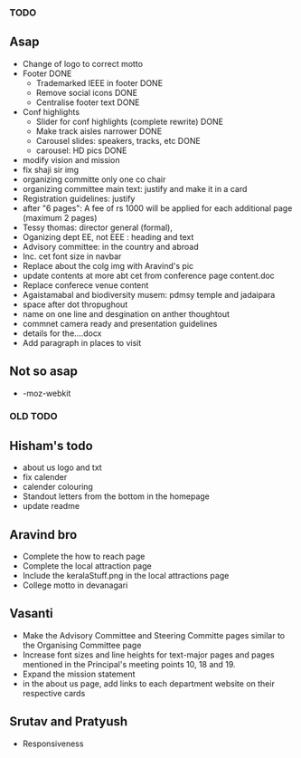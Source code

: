 ### TODO 

## Asap

- Change of logo to correct motto
- Footer DONE
    - Trademarked IEEE in footer DONE
    - Remove social icons DONE
    - Centralise footer text DONE
- Conf highlights
    - Slider for conf highlights (complete rewrite) DONE
    - Make track aisles narrower DONE
    - Carousel slides: speakers, tracks, etc DONE
    - carousel: HD pics DONE
- modify vision and mission
- fix shaji sir img
- organizing committe only one co chair
- organizing committee main text: justify and make it in a card
- Registration guidelines: justify
- after  "6 pages": A fee of rs 1000 will be applied for each additional page (maximum 2 pages)
- Tessy thomas: director general (formal),
- Oganizing dept EE, not EEE : heading and text
- Advisory committee: in the country and abroad
- Inc. cet font size in navbar
- Replace about the colg img with Aravind's pic
- update contents at more abt cet from conference page content.doc
- Replace conferece venue content
- Agaistamabal and biodiversity musem: pdmsy temple and jadaipara
- space after dot thropughout
- name on one line and desgination on anther thoughtout
- commnet camera ready and presentation guidelines
- details for the....docx
- Add paragraph in places to visit

## Not so asap

- -moz-webkit









### OLD TODO

## Hisham's todo

- about us logo and txt
- fix calender
- calender colouring
- Standout letters from the bottom in the homepage
- update readme

## Aravind bro

- Complete the how to reach page
- Complete the local attraction page
- Include the keralaStuff.png in the local attractions page
- College motto in devanagari

## Vasanti

- Make the Advisory Committee and Steering Committe pages similar to the Organising Committee page
- Increase font sizes and line heights for text-major pages and pages mentioned in the Principal's meeting points 10, 18 and 19.
- Expand the mission statement
- in the about us page, add links to each department website on their respective cards

## Srutav and Pratyush

- Responsiveness